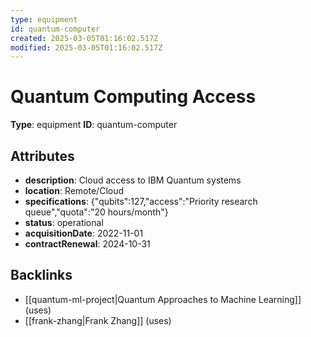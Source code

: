 ```yaml
---
type: equipment
id: quantum-computer
created: 2025-03-05T01:16:02.517Z
modified: 2025-03-05T01:16:02.517Z
---
```


# Quantum Computing Access

**Type**: equipment
**ID**: quantum-computer

## Attributes

- **description**: Cloud access to IBM Quantum systems
- **location**: Remote/Cloud
- **specifications**: {"qubits":127,"access":"Priority research queue","quota":"20 hours/month"}
- **status**: operational
- **acquisitionDate**: 2022-11-01
- **contractRenewal**: 2024-10-31

## Backlinks

- [[quantum-ml-project|Quantum Approaches to Machine Learning]] (uses)
- [[frank-zhang|Frank Zhang]] (uses)

